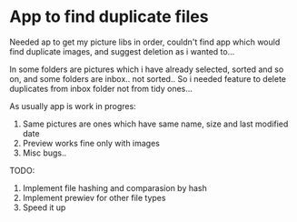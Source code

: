 App to find duplicate files
=============

Needed ap to get my picture libs in order, couldn't find app which would find duplicate images, and suggest deletion as i wanted to...

In some folders are pictures which i have already selected, sorted and so on, and some folders are inbox.. not sorted.. So i needed feature to delete duplicates from inbox folder not from tidy ones...

As usually app is work in progres:
1. Same pictures are ones which have same name, size and last modified date
2. Preview works fine only with images
3. Misc bugs..

TODO: 
  1. Implement file hashing and comparasion by hash 
  2. Implement prewiev for other file types
  3. Speed it up 
